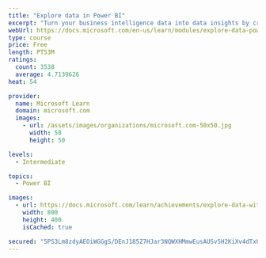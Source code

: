 ```yaml
---
title: "Explore data in Power BI"
excerpt: "Turn your business intelligence data into data insights by creating and configuring Power BI dashboards."
webUrl: https://docs.microsoft.com/en-us/learn/modules/explore-data-power-bi/
type: course
price: Free
length: PT53M
ratings:
  count: 3538
  average: 4.7139626
heat: 54

provider:
  name: Microsoft Learn
  domain: microsoft.com
  images:
    - url: /assets/images/organizations/microsoft.com-50x50.jpg
      width: 50
      height: 50

levels:
  - Intermediate

topics:
  - Power BI

images:
  - url: https://docs.microsoft.com/learn/achievements/explore-data-with-power-bi-desktop-social.png
    width: 800
    height: 400
    isCached: true

secured: "5PS3Lm8zdyAEOiWGGgS/DEnJ185Z7HJar3NQWXHMmwEusAUSv5H2KiXv4dTxUb1/p+/Tbx6L9RChZrWsOA4aaCGGK7K8I7zfKopfc+p/we09d85nUl/d7eFh7ZseBxh1MkUC/9wSHgdWk44x8n0b25DmCvAouvjNWnz811ubZEHOvjc3Klh+8/e2dCipMY1iCTw+MRZM4QszKxrZIscA5MuLWjpnVPGDhcLuDKf/k2CJ9vyjHF/cVATcy0rZhRgJ7MiYg3CbYoVBSVxiPpRYpBEzrrn3Xv+p+LOr+I5Psl4PHCq1Vk4jpm98FeyJkAxkQHFns26F9lP0iQL8ZkP2B1nZMvK8VJ0hnWkq2KuuPrqSqMKBYaiCZEXh4cr4aKAOtTaPkQ46OLQRGGPmQLqaIlPrTYHwgv0pPF5TRnOTViM=;YFPr8MKJQXWwl2CfXQnK+Q=="
---
```


